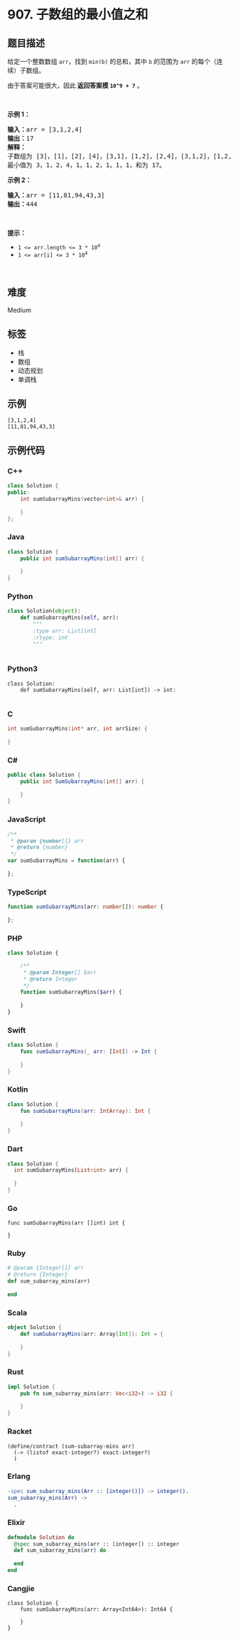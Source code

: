# 907. 子数组的最小值之和

## 题目描述

<p>给定一个整数数组 <code>arr</code>，找到 <code>min(b)</code> 的总和，其中 <code>b</code> 的范围为 <code>arr</code> 的每个（连续）子数组。</p>

<p>由于答案可能很大，因此<strong> 返回答案模 <code>10^9 + 7</code></strong> 。</p>

<p> </p>

<p><strong>示例 1：</strong></p>

<pre>
<strong>输入：</strong>arr = [3,1,2,4]
<strong>输出：</strong>17
<strong>解释：
</strong>子数组为<strong> </strong>[3]，[1]，[2]，[4]，[3,1]，[1,2]，[2,4]，[3,1,2]，[1,2,4]，[3,1,2,4]。 
最小值为 3，1，2，4，1，1，2，1，1，1，和为 17。</pre>

<p><strong>示例 2：</strong></p>

<pre>
<strong>输入：</strong>arr = [11,81,94,43,3]
<strong>输出：</strong>444
</pre>

<p> </p>

<p><strong>提示：</strong></p>

<ul>
	<li><code>1 <= arr.length <= 3 * 10<sup>4</sup></code></li>
	<li><code>1 <= arr[i] <= 3 * 10<sup>4</sup></code></li>
</ul>

<p> </p>


## 难度

Medium

## 标签

- 栈
- 数组
- 动态规划
- 单调栈

## 示例

```
[3,1,2,4]
[11,81,94,43,3]
```

## 示例代码

### C++

```cpp
class Solution {
public:
    int sumSubarrayMins(vector<int>& arr) {
        
    }
};
```

### Java

```java
class Solution {
    public int sumSubarrayMins(int[] arr) {
        
    }
}
```

### Python

```python
class Solution(object):
    def sumSubarrayMins(self, arr):
        """
        :type arr: List[int]
        :rtype: int
        """
        
```

### Python3

```python3
class Solution:
    def sumSubarrayMins(self, arr: List[int]) -> int:
        
```

### C

```c
int sumSubarrayMins(int* arr, int arrSize) {
    
}
```

### C#

```csharp
public class Solution {
    public int SumSubarrayMins(int[] arr) {
        
    }
}
```

### JavaScript

```javascript
/**
 * @param {number[]} arr
 * @return {number}
 */
var sumSubarrayMins = function(arr) {
    
};
```

### TypeScript

```typescript
function sumSubarrayMins(arr: number[]): number {
    
};
```

### PHP

```php
class Solution {

    /**
     * @param Integer[] $arr
     * @return Integer
     */
    function sumSubarrayMins($arr) {
        
    }
}
```

### Swift

```swift
class Solution {
    func sumSubarrayMins(_ arr: [Int]) -> Int {
        
    }
}
```

### Kotlin

```kotlin
class Solution {
    fun sumSubarrayMins(arr: IntArray): Int {
        
    }
}
```

### Dart

```dart
class Solution {
  int sumSubarrayMins(List<int> arr) {
    
  }
}
```

### Go

```golang
func sumSubarrayMins(arr []int) int {
    
}
```

### Ruby

```ruby
# @param {Integer[]} arr
# @return {Integer}
def sum_subarray_mins(arr)
    
end
```

### Scala

```scala
object Solution {
    def sumSubarrayMins(arr: Array[Int]): Int = {
        
    }
}
```

### Rust

```rust
impl Solution {
    pub fn sum_subarray_mins(arr: Vec<i32>) -> i32 {
        
    }
}
```

### Racket

```racket
(define/contract (sum-subarray-mins arr)
  (-> (listof exact-integer?) exact-integer?)
  )
```

### Erlang

```erlang
-spec sum_subarray_mins(Arr :: [integer()]) -> integer().
sum_subarray_mins(Arr) ->
  .
```

### Elixir

```elixir
defmodule Solution do
  @spec sum_subarray_mins(arr :: [integer]) :: integer
  def sum_subarray_mins(arr) do
    
  end
end
```

### Cangjie

```cangjie
class Solution {
    func sumSubarrayMins(arr: Array<Int64>): Int64 {

    }
}
```

